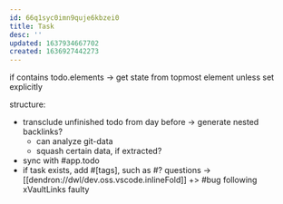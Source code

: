 ```yaml
---
id: 66q1syc0imn9quje6kbzei0
title: Task
desc: ''
updated: 1637934667702
created: 1636927442273
---
```


if contains todo.elements -> get state from topmost element unless set explicitly

structure:
- transclude unfinished todo from day before
-> generate nested backlinks?
  - can analyze git-data
  - squash certain data, if extracted?
- sync with #app.todo
- if task exists, add #[tags], such as #? questions
  -> [[dendron://dwl/dev.oss.vscode.inlineFold]]
  +> #bug following xVaultLinks faulty
